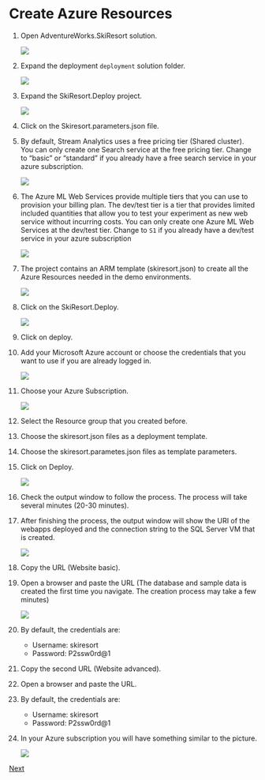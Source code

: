 # Create Azure Resources

1.	Open AdventureWorks.SkiResort solution.

    ![](img/image1.jpg)

1.	Expand the deployment `deployment` solution folder.

    ![](img/image2.jpg)

1.	Expand the SkiResort.Deploy project.

    ![](img/image3.jpg)

1.	Click on the Skiresort.parameters.json file.

1.	By default, Stream Analytics uses a free pricing tier (Shared cluster). You can only create one Search service at the free pricing tier. Change to “basic” or “standard” if you already have a free search service in your azure subscription.

    ![](img/image4.jpg)

1.	The Azure ML Web Services provide multiple tiers that you can use to provision your billing plan. The dev/test tier is a tier that provides limited included quantities that allow you to test your experiment as new web service without incurring costs. You can only create one Azure ML Web Services  at the dev/test tier. Change to `S1` if you already have a dev/test service in your azure subscription

    ![](img/image5.jpg)

1.  The project contains an ARM template (skiresort.json) to create all the Azure Resources needed in the demo environments.

    ![](img/image6.jpg)

1.	Click on the SkiResort.Deploy.

    ![](img/image7.jpg)

1.	Click on deploy.

1.	Add your Microsoft Azure account or choose the credentials that you want to use if you are already logged in.

    ![](img/image8.jpg)

1.	Choose your Azure Subscription.

    ![](img/image9.jpg)

1.	Select the Resource group that you created before.

1.	Choose the skiresort.json files as a deployment template.

1.	Choose the skiresort.parametes.json files as template parameters.

1.	Click on Deploy.

    ![](img/image10.jpg)

1.	Check the output window to follow the process. The process will take several minutes (20-30 minutes).

1.	After finishing the process, the output window will show the URI of the webapps deployed and the connection string to the SQL Server VM that is created.

    ![](img/image11.jpg)

1.	Copy the URL (Website basic).

1.	Open a browser and paste the URL (The database and sample data is created the first time you navigate. The creation process may take a few minutes)

    ![](img/image12.jpg)

1.	By default, the credentials are:
    - Username: skiresort
    - Password: P2ssw0rd@1

1.	Copy the second URL (Website advanced).

1.	Open a browser and paste the URL.

1.	By default, the credentials are:
    - Username: skiresort
    - Password: P2ssw0rd@1

1.  In your Azure subscription you will have something similar to the picture. 

    ![](img/image13.jpg)

<a href="02.TestSQLConnection.md">Next</a>